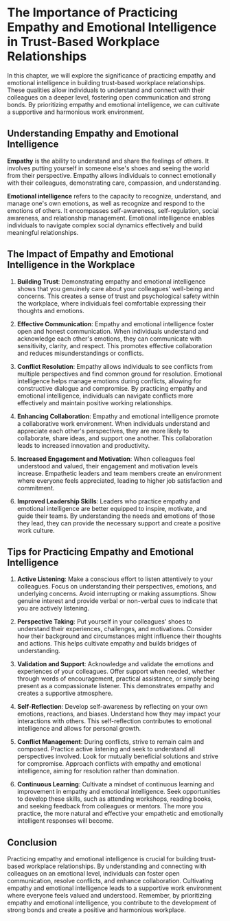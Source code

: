 # The Importance of Practicing Empathy and Emotional Intelligence in Trust-Based Workplace Relationships

In this chapter, we will explore the significance of practicing empathy and emotional intelligence in building trust-based workplace relationships. These qualities allow individuals to understand and connect with their colleagues on a deeper level, fostering open communication and strong bonds. By prioritizing empathy and emotional intelligence, we can cultivate a supportive and harmonious work environment.

## Understanding Empathy and Emotional Intelligence

**Empathy** is the ability to understand and share the feelings of others. It involves putting yourself in someone else's shoes and seeing the world from their perspective. Empathy allows individuals to connect emotionally with their colleagues, demonstrating care, compassion, and understanding.

**Emotional intelligence** refers to the capacity to recognize, understand, and manage one's own emotions, as well as recognize and respond to the emotions of others. It encompasses self-awareness, self-regulation, social awareness, and relationship management. Emotional intelligence enables individuals to navigate complex social dynamics effectively and build meaningful relationships.

## The Impact of Empathy and Emotional Intelligence in the Workplace

1. **Building Trust**: Demonstrating empathy and emotional intelligence shows that you genuinely care about your colleagues' well-being and concerns. This creates a sense of trust and psychological safety within the workplace, where individuals feel comfortable expressing their thoughts and emotions.
    
2. **Effective Communication**: Empathy and emotional intelligence foster open and honest communication. When individuals understand and acknowledge each other's emotions, they can communicate with sensitivity, clarity, and respect. This promotes effective collaboration and reduces misunderstandings or conflicts.
    
3. **Conflict Resolution**: Empathy allows individuals to see conflicts from multiple perspectives and find common ground for resolution. Emotional intelligence helps manage emotions during conflicts, allowing for constructive dialogue and compromise. By practicing empathy and emotional intelligence, individuals can navigate conflicts more effectively and maintain positive working relationships.
    
4. **Enhancing Collaboration**: Empathy and emotional intelligence promote a collaborative work environment. When individuals understand and appreciate each other's perspectives, they are more likely to collaborate, share ideas, and support one another. This collaboration leads to increased innovation and productivity.
    
5. **Increased Engagement and Motivation**: When colleagues feel understood and valued, their engagement and motivation levels increase. Empathetic leaders and team members create an environment where everyone feels appreciated, leading to higher job satisfaction and commitment.
    
6. **Improved Leadership Skills**: Leaders who practice empathy and emotional intelligence are better equipped to inspire, motivate, and guide their teams. By understanding the needs and emotions of those they lead, they can provide the necessary support and create a positive work culture.
    

## Tips for Practicing Empathy and Emotional Intelligence

1. **Active Listening**: Make a conscious effort to listen attentively to your colleagues. Focus on understanding their perspectives, emotions, and underlying concerns. Avoid interrupting or making assumptions. Show genuine interest and provide verbal or non-verbal cues to indicate that you are actively listening.
    
2. **Perspective Taking**: Put yourself in your colleagues' shoes to understand their experiences, challenges, and motivations. Consider how their background and circumstances might influence their thoughts and actions. This helps cultivate empathy and builds bridges of understanding.
    
3. **Validation and Support**: Acknowledge and validate the emotions and experiences of your colleagues. Offer support when needed, whether through words of encouragement, practical assistance, or simply being present as a compassionate listener. This demonstrates empathy and creates a supportive atmosphere.
    
4. **Self-Reflection**: Develop self-awareness by reflecting on your own emotions, reactions, and biases. Understand how they may impact your interactions with others. This self-reflection contributes to emotional intelligence and allows for personal growth.
    
5. **Conflict Management**: During conflicts, strive to remain calm and composed. Practice active listening and seek to understand all perspectives involved. Look for mutually beneficial solutions and strive for compromise. Approach conflicts with empathy and emotional intelligence, aiming for resolution rather than domination.
    
6. **Continuous Learning**: Cultivate a mindset of continuous learning and improvement in empathy and emotional intelligence. Seek opportunities to develop these skills, such as attending workshops, reading books, and seeking feedback from colleagues or mentors. The more you practice, the more natural and effective your empathetic and emotionally intelligent responses will become.
    

## Conclusion

Practicing empathy and emotional intelligence is crucial for building trust-based workplace relationships. By understanding and connecting with colleagues on an emotional level, individuals can foster open communication, resolve conflicts, and enhance collaboration. Cultivating empathy and emotional intelligence leads to a supportive work environment where everyone feels valued and understood. Remember, by prioritizing empathy and emotional intelligence, you contribute to the development of strong bonds and create a positive and harmonious workplace.

